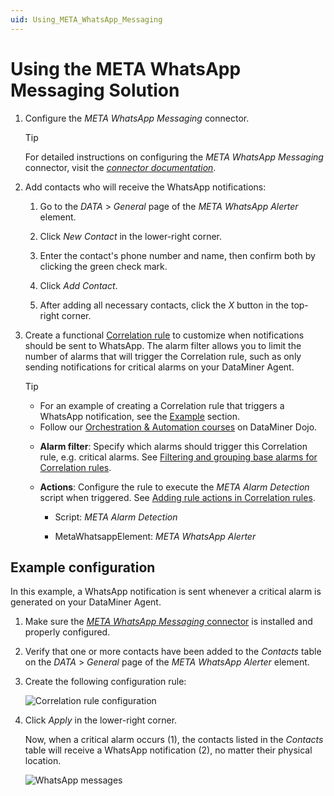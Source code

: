```yaml
---
uid: Using_META_WhatsApp_Messaging
---
```


# Using the META WhatsApp Messaging Solution

1. Configure the *META WhatsApp Messaging* connector.

   > [!TIP]
   > For detailed instructions on configuring the *META WhatsApp Messaging* connector, visit the [*connector documentation*](https://docs.dataminer.services/connector/doc/META_WhatsApp_Messaging.html#configuration).

1. Add contacts who will receive the WhatsApp notifications:

   1. Go to the *DATA* > *General* page of the *META WhatsApp Alerter* element.

   1. Click *New Contact* in the lower-right corner.

   1. Enter the contact's phone number and name, then confirm both by clicking the green check mark.

   1. Click *Add Contact*.

   1. After adding all necessary contacts, click the *X* button in the top-right corner.

1. Create a functional [Correlation rule](xref:Adding_a_new_Correlation_rule) to customize when notifications should be sent to WhatsApp. The alarm filter allows you to limit the number of alarms that will trigger the Correlation rule, such as only sending notifications for critical alarms on your DataMiner Agent.

   > [!TIP]
   >
   > - For an example of creating a Correlation rule that triggers a WhatsApp notification, see the [Example](#example-configuration) section.
   > - Follow our [Orchestration & Automation courses](https://community.dataminer.services/learning/courses/orchestration-automation/) on DataMiner Dojo.

   - **Alarm filter**: Specify which alarms should trigger this Correlation rule, e.g. critical alarms. See [Filtering and grouping base alarms for Correlation rules](xref:Filtering_and_grouping_base_alarms_for_Correlation_rules).

   - **Actions**: Configure the rule to execute the *META Alarm Detection* script when triggered. See [Adding rule actions in Correlation rules](xref:Adding_rule_actions_in_Correlation_rules).

     - Script: *META Alarm Detection*

     - MetaWhatsappElement: *META WhatsApp Alerter*

## Example configuration

In this example, a WhatsApp notification is sent whenever a critical alarm is generated on your DataMiner Agent.

1. Make sure the [*META WhatsApp Messaging* connector](xref:META_WhatsApp_Messaging_Installation#installing-the-meta-whatsapp-messaging-connector) is installed and properly configured.

1. Verify that one or more contacts have been added to the *Contacts* table on the *DATA* > *General* page of the *META WhatsApp Alerter* element.

1. Create the following configuration rule:

   ![Correlation rule configuration](~/dataminer/images/META_WhatsApp_Messaging_Correlation.png)

1. Click *Apply* in the lower-right corner.

   Now, when a critical alarm occurs (1), the contacts listed in the *Contacts* table will receive a WhatsApp notification (2), no matter their physical location.

   ![WhatsApp messages](~/dataminer/images/META_WhatsApp_Messaging_Cover.png)
